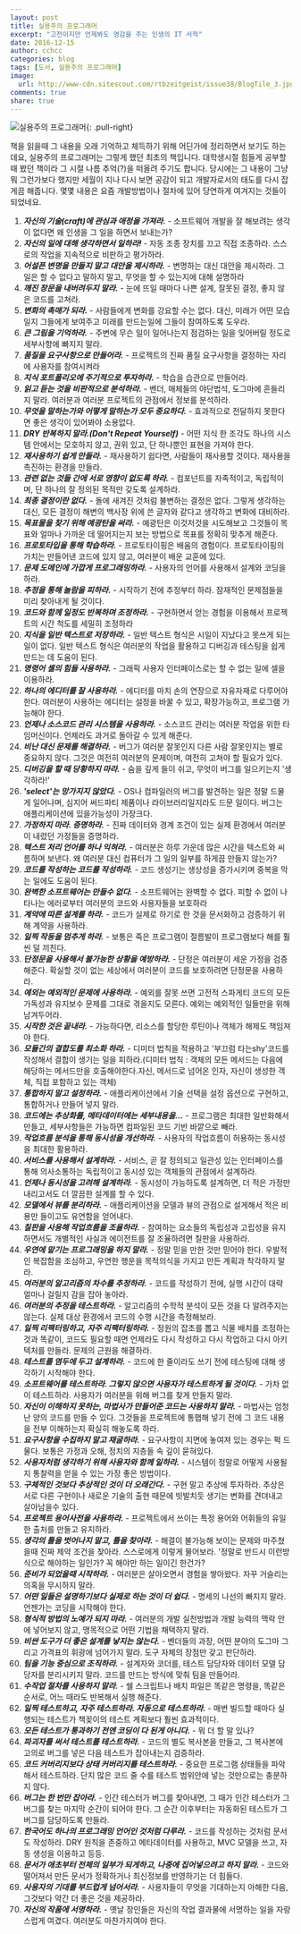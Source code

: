 ```yaml
---
layout: post
title: 실용주의 프로그래머
excerpt: "고전이지만 언제봐도 영감을 주는 인생의 IT 서적"
date: 2016-12-15
author: cchcc
categories: blog
tags: [도서, 실용주의 프로그래머]
image:
  url: http://www-cdn.sitescout.com/rtbzeitgeist/issue38/BlogTile_3.jpg
comments: true
share: true
---
```


![실용주의 프로그래머](http://i.gr-assets.com/images/S/compressed.photo.goodreads.com/books/1431877962i/22404360._UY200_.jpg){: .pull-right}

책을 읽을때 그 내용을 오래 기억하고 체득하기 위해 어딘가에 정리하면서 보기도 하는데요, 실용주의 프로그래머는
그렇게 했던 최초의 책입니다. 대학생시절 힘들게 공부할때 봤던 책이라 그 시절 나름 추억(?)을 떠올려 주기도 합니다.
당시에는 그 내용이 그냥 뭐 그런가보다 했지만 세월이 지나 다시 보면 공감이 되고 개발자로서의 태도를 다시
잡게끔 해줍니다. 몇몇 내용은 요즘 개발방법이나 절차에 있어 당연하게 여겨지는 것들이 되었네요.


1. ***자신의 기술(craft)에 관심과 애정을 가져라.*** - 소프트웨어 개발을 잘 해보려는 생각이 없다면 왜 인생을 그 일을 하면서 보내는가?
2. ***자신의 일에 대해 생각하면서 일하라!*** - 자동 조종 장치를 끄고 직접 조종하라. 스스로의 작업을 지속적으로 비판하고 평가하라.
3. ***어설픈 변명을 만들지 말고 대안을 제시하라.*** - 변명하는 대신 대안을 제시하라. 그 일은 할 수 없다고 말하지 말고, 무엇을 할 수 있는지에 대해 설명하라
4. ***깨진 창문을 내버려두지 말라.*** - 눈에 뜨일 때마다 나쁜 설계, 잘못된 결정, 좋지 않은 코드를 고쳐라.
5. ***변화의 촉매가 되라.*** - 사람들에게 변화를 강요할 수는 없다. 대신, 미래가 어떤 모습일지 그들에게 보여주고 미래를 만드는일에 그들이 참여하도록 도우라.
6. ***큰 그림을 기억하라.*** - 주변에 무슨 일이 일어나는지 점검하는 일을 잊어버릴 정도로 세부사항에 빠지지 말라.
7. ***품질을 요구사항으로 만들어라.*** - 프로젝트의 진짜 품질 요구사항을 결정하는 자리에 사용자를 참여시켜라
8. ***지식 포트폴리오에 주기적으로 투자하라.*** - 학습을 습관으로 만들어라.
9. ***읽고 듣는 것을 비판적으로 분석하라.*** - 벤더, 매체들의 야단법석, 도그마에 흔들리지 말라. 여러분과 여러분 프로젝트의 관점에서 정보를 분석하라.
10. ***무엇을 말하는가와 어떻게 말하는가 모두 중요하다.*** - 효과적으로 전달하지 못한다면 좋은 생각이 있어봐야 소용없다.
11. ***DRY 반복하지 말라.(Don't Repeat Yourself)*** - 어떤 지식 한 조각도 하나의 시스템 안에서는 모호하지 않고, 권위 있고, 단 하나뿐인 표현을 가져야 한다.
12. ***재사용하기 쉽게 만들라.*** - 재사용하기 쉽다면, 사람들이 재사용할 것이다. 재사용을 촉진하는 환경을 만들라.
13. ***관련 없는 것들 간에 서로 영향이 없도록 하라.*** - 컴포넌트를 자족적이고, 독립적이며, 단 하나의 잘 정의된 목적만 갖도록 설계하라.
14. ***최종 결정이란 없다.*** - 돌에 새겨진 것처럼 불변하는 결정은 없다. 그렇게 생각하는 대신, 모든 결정이 해변의 백사장 위에 쓴 글자와 같다고 생각하고 변화에 대비하라.
15. ***목표물을 찾기 위해 예광탄을 써라.*** - 예광탄은 이것저것을 시도해보고 그것들이 목표와 얼마나 가까운 데 떨어지는지 보는 방법으로 목표를 정확히 맞추게 해준다.
16. ***프로토타입을 통해 학습하라.*** - 프로토타이핑은 배움의 경험이다. 프로토타이핑의 가치는 만들어낸 코드에 있지 않고, 여러분이 배운 교훈에 있다.
17. ***문제 도메인에 가깝게 프로그래밍하라.*** - 사용자의 언어를 사용해서 설계와 코딩을 하라.
18. ***추정을 통해 놀람을 피하라.*** - 시작하기 전에 추정부터 하라. 잠재적인 문제점들을 미리 찾아내게 될 것이다.
19. ***코드와 함께 일정도 반복하며 조정하라.*** - 구현하면서 얻는 경험을 이용해서 프로젝트의 시간 척도를 세밀히 조정하라
20. ***지식을 일반 텍스트로 저장하라.*** -  일반 텍스트 형식은 시일이 지났다고 못쓰게 되는 일이 없다. 일반 텍스트 형식은 여러분의 작업을 활용하고 디버깅과 테스팅을 쉽게 만드는 데 도움이 된다.
21. ***명령어 셸의 힘들 사용하라.*** - 그래픽 사용자 인터페이스로는 할 수 없는 일에 셀을 이용하라.
22. ***하나의 에디터를 잘 사용하라.*** - 에디터를 마치 손의 연장으로 자유자재로 다루어야 한다. 여러분이 사용하는 에디터는 설정을 바꿀 수 있고, 확장가능하고, 프로그램 가능해야 한다.
23. ***언제나 소스코드 관리 시스템을 사용하라.*** - 소스코드 관리는 여러분 작업을 위한 타임머신이다. 언제라도 과거로 돌아갈 수 있게 해준다.
24. ***비난 대신 문제를 해결하라.*** - 버그가 여러분 잘못인지 다른 사람 잘못인지는 별로 중요하지 않다. 그것은 여전히 여러분의 문제이며, 여전히 고쳐야 할 필요가 있다.
25. ***디버깅을 할 때 당황하지 마라.*** - 숨을 깊게 들이 쉬고, 무엇이 버그를 일으키는지 '생각하라!'
26. ***'select'는 망가지지 않았다.*** - OS나 컴파일러의 버그를 발견하는 일은 정말 드물게 일어나며, 심지어 써드파티 제품이나 라이브러리일지라도 드문 일이다. 버그는 애플리케이션에 있을가능성이 가장크다.
27. ***가정하지 마라. 증명하라.*** - 진짜 데이터와 경계 조건이 있는 실제 환경에서 여러분이 내렸던 가정들을 증명하라.
28. ***텍스트 처리 언어를 하나 익혀라.*** - 여러분은 하루 가운데 많은 시간을 텍스트와 씨름하며 보낸다. 왜 여러분 대신 컴퓨터가 그 일의 일부를 하게끔 만들지 않는가?
29. ***코드를 작성하는 코드를 작성하라.*** - 코드 생성기는 생상성을 증가시키며 중복을 막는 일에도 도움이 된다.
30. ***완벽한 소프트웨어는 만들수 없다.*** - 소프트웨어는 완벽할 수 없다. 피할 수 없이 나타나는 에러로부터 여러분의 코드와 사용자들을 보호하라
31. ***계약에 따른 설계를 하라.*** - 코드가 실제로 하기로 한 것을 문서화하고 검증하기 위해 계약을 사용하라.
32. ***일찍 작동을 멈추게 하라.*** - 보통은 죽은 프로그램이 절름발이 프로그램보다 해를 훨씬 덜 끼친다.
33. ***단정문을 사용해서 불가능한 상황을 예방하라.*** - 단정은 여러분이 세운 가정을 검증해준다. 확실할 것이 없는 세상에서 여러분이 코드를 보호하려면 단정문을 사용하라.
34. ***예외는 예외적인 문제에 사용하라.*** - 예외를 잘못 쓰면 고전적 스파게티 코드의 모든 가독성과 유지보수 문제를 그대로 겪을지도 모른다. 예외는 예외적인 일들만을 위해 남겨두어라.
35. ***시작한 것은 끝내라.*** - 가능하다면, 리소스를 할당한 루틴이나 객체가 해제도 책임져야 한다.
36. ***모듈간의 결합도를 최소화 하라.*** - 디미터 법칙을 적용하고 '부끄럼 타는shy'코드를 작성해서 결합이 생기는 일을 피하라.(디미터 법칙 : 객체의 모든 메서드는 다음에 해당하는 메서드만을 호출해야한다.자신, 메서드로 넘어온 인자, 자신이 생성한 객체, 직접 포함하고 있는 객체)
37. ***통합하지 말고 설정하라.*** - 애플리케이션에서 기술 선택을 설정 옵션으로 구현하고, 통합하거나 만들어 넣지 말라.
38. ***코드에는 추상화를, 메타데이터에는 세부내용을...*** - 프로그램은 최대한 일반화해서 만들고, 세부사항들은 가능하면 컴파일된 코드 기반 바깥으로 빼라.
39. ***작업흐름 분석을 통해 동시성을 개선하라.*** - 사용자의 작업흐름이 허용하는 동시성을 최대한 활용하라.
40. ***서비스를 사용해서 설계하라.*** - 서비스, 곧 잘 정의되고 일관성 있는 인터페이스를 통해 의사소통하는 독립적이고 동시성 있는 객체들의 관점에서 설계하라.
41. ***언제나 동시성을 고려해 설계하라.*** - 동시성이 가능하도록 설계하면, 더 적은 가정만 내리고서도 더 깔끔한 설계를 할 수 있다.
42. ***모델에서 뷰를 분리하라.*** - 애플리케이션을 모델과 뷰의 관점으로 설게해서 적은 비용만 들이고도 유연함을 얻어내다.
43. ***칠판을 사용해 작업흐름을 조율하라.*** - 참여하는 요소들의 독립성과 고립성을 유지하면서도 개별적인 사실과 에이전트를 잘 조율하려면 칠판을 사용하라.
44. ***우연에 맡기는 프로그래밍을 하지 말라.*** - 정말 믿을 만한 것만 믿어야 한다. 우발적인 복잡함을 조심하고, 우연한 행운을 목적의식을 가지고 만든 계획과 착각하지 말라.
45. ***여러분의 알고리즘의 차수를 추정하라.*** - 코드를 작성하기 전에, 실행 시간이 대략 얼마나 걸릴지 감을 잡아 놓아라.
46. ***여러분의 추정을 테스트하라.*** - 알고리즘의 수학적 분석이 모든 것을 다 알려주지는 않는다. 실제 대상 환경에서 코드의 수행 시간을 측정해보라.
47. ***일찍 리팩터링하고, 자주 리팩터링하라.*** - 정원의 잡초를 뽑고 식물 배치를 조정하는것과 똑같이, 코드도 필요할 때면 언제라도 다시 작성하고 다시 작업하고 다시 아키텍처를 만들라. 문제의 근원을 해결하라.
48. ***테스트를 염두에 두고 설계하라.*** - 코드에 한 줄이라도 쓰기 전에 테스팅에 대해 생각하기 시작해야 한다.
49. ***소프트웨어를 테스트하라. 그렇지 않으면 사용자가 테스트하게 될 것이다.*** - 가차 없이 테스트하라. 사용자가 여러분을 위해 버그를 찾게 만들지 말라.
50. ***자신이 이해하지 못하는, 마법사가 만들어준 코드는 사용하지 말라.*** - 마법사는 엄청난 양의 코드를 만들 수 있다. 그것들을 프로젝트에 통햅해 넣기 전에 그 코드 내용을 전부 이해하는지 확실히 해놓도록 하라.
51. ***요구사항을 수집하지 말고 채굴하라.*** - 요구사항이 지면에 놓여져 있는 경우는 퍽 드물다. 보통은 가정과 오해, 정치의 지층들 속 깊이 묻혀있다.
52. ***사용자처럼 생각하기 위해 사용자와 함께 일하라.*** - 시스템이 정말로 어떻게 사용될지 통찰력을 얻을 수 있는 가장 좋은 방법이다.
53. ***구체적인 것보다 추상적인 것이 더 오래간다.*** - 구현 말고 추상에 투자하라. 추상은 서로 다른 구현이나 새로운 기술의 출현 때문에 빗발치듯 생기는 변화를 견뎌내고 살아남을수 있다.
54. ***프로젝트 용어사전을 사용하라.*** - 프로젝트에서 쓰이는 특정 용어와 어휘들의 유일한 출처를 만들고 유지하라.
55. ***생각의 틀을 벗어나지 말고, 틀을 찾아라.*** - 해결이 불가능해 보이는 문제와 마주쳤을때 진짜 제약 조건을 찾아라. 스스로에게 이렇게 물어보라. '정말로 반드시 이런방식으로 해야하는 일인가? 꼭 해야만 하는 일이긴 한건가?
56. ***준비가 되었을때 시작하라.*** - 여러분은 살아오면서 경험을 쌓아왔다. 자꾸 거슬리는 의혹을 무시하지 말라.
57. ***어떤 일들은 설명하기보다 실제로 하는 것이 더 쉽다.*** - 명세의 나선의 빠지지 말라. 언젠가는 코딩을 시작해야 한다.
58. ***형식적 방법의 노예가 되지 마라.*** - 여러분의 개발 실천방법과 개발 능력의 맥락 안에 넣어보지 않고, 맹목적으로 어떤 기법을 채택하지 말라.
59. ***비싼 도구가 더 좋은 설계를 낳지는 않는다.*** - 벤더들의 과장, 어떤 분야의 도그마 그리고 가격표의 휘광에 넘어가지 말라. 도구 자체의 장점만 갖고 판단하라.
60. ***팀을 기능 중심으로 조직하라.*** - 설계자와 코더를, 테스트 담당자와 데이터 모델 담당자를 분리시키지 말라. 코드를 만드는 방식에 맞춰 팀을 만들어라.
61. ***수작업 절차를 사용하지 말라.*** - 쉘 스크립트나 배치 파일은 똑같은 명령을, 똑같은 순서로, 어느 때라도 반복해서 실행 해준다.
62. ***일찍 테스트하고, 자주 테스트하라. 자동으로 테스트하라.*** - 매번 빌드할 때마다 실행되는 테스트가 책꽂이의 테스트 계획보다 훨씬 효과적이다.
63. ***모든 테스트가 통과하기 전엔 코딩이 다 된게 아니다.*** - 뭐 더 할 말 있나?
64. ***파괴자를 써서 테스트를 테스트하라.*** - 코드의 별도 복사본을 만들고, 그 복사본에 고의로 버그를 넣은 다음 테스트가 잡아내는지 검증하라.
65. ***코드 커버리지보다 상태 커버리지를 테스트하라.*** - 중요한 프로그램 상태들을 파악해서 테스트하라. 단지 많은 코드 줄 수를 테스트 범위안에 넣는 것만으로는 충분하지 않다.
66. ***버그는 한 번만 잡아라.*** - 인간 테스터가 버그를 찾아내면, 그 때가 인간 테스터가 그 버그를 찾는 마지막 순간이 되어야 한다. 그 순간 이후부터는 자동화된 테스트가 그 버그를 담당하도록 만들라.
67. ***한국어도 하나의 프로그래밍 언어인 것처럼 다루라.*** - 코드를 작성하는 것처럼 문서도 작성하라. DRY 원칙을 존중하고 메타데이터를 사용하고, MVC 모델을 쓰고, 자동 생성을 이용하고 등등.
68. ***문서가 애초부터 전체의 일부가 되게하고, 나중에 집어넣으려고 하지 말라.*** - 코드와 떨어져서 만든 문서가 정확하거나 최신정보를 반영하기는 더 힘들다.
69. ***사용자의 기대를 부드럽게 넘어서라.*** - 사용자들이 무엇을 기대하는지 아해한 다음, 그것보다 약간 더 좋은 것을 제공하라.
70. ***자신의 작품에 서명하라.*** - 옛날 장인들은 자신의 작업 결과물에 서명하는 일을 자랑스럽게 여겼다. 여러분도 마찬가지여야 한다.
